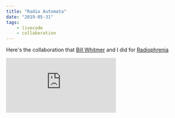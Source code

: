 ```yaml
---
title: "Radio Automata"
date: "2019-05-31"
tags:
    - livecode
    - collaboration
---
```


Here's the collaboration that [Bill Whitmer](http://www.donkeyscratch.com/williwaw/) and I did for [Radiophrenia](https://radiophrenia.scot/)

<iframe class="youtube-video" src="https://www.youtube.com/embed/FpvYl_PwvTk" title="YouTube video player" frameBorder="0" allow="accelerometer; autoplay; clipboard-write; encrypted-media; gyroscope; picture-in-picture; web-share" referrerpolicy="strict-origin-when-cross-origin" allowFullScreen></iframe>